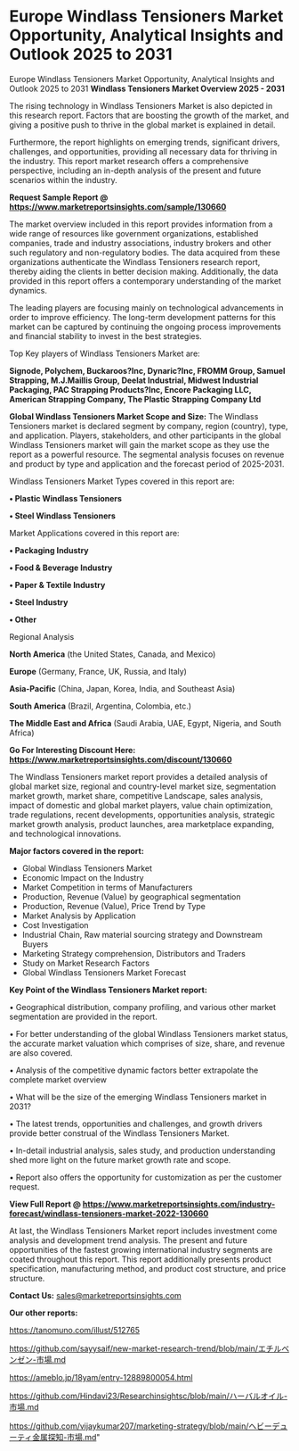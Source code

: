 # Europe Windlass Tensioners Market Opportunity, Analytical Insights and Outlook 2025 to 2031
 Europe Windlass Tensioners Market Opportunity, Analytical Insights and Outlook 2025 to 2031
<Strong> Windlass Tensioners Market Overview 2025 - 2031</strong>

The rising technology in Windlass Tensioners Market is also depicted in this research report. Factors that are boosting the growth of the market, and giving a positive push to thrive in the global market is explained in detail.

Furthermore, the report highlights on emerging trends, significant drivers, challenges, and opportunities, providing all necessary data for thriving in the industry. This report market research offers a comprehensive perspective, including an in-depth analysis of the present and future scenarios within the industry.

<strong>Request Sample Report @ <a href=https://www.marketreportsinsights.com/sample/130660>https://www.marketreportsinsights.com/sample/130660</a></strong>

The market overview included in this report provides information from a wide range of resources like government organizations, established companies, trade and industry associations, industry brokers and other such regulatory and non-regulatory bodies. The data acquired from these organizations authenticate the Windlass Tensioners research report, thereby aiding the clients in better decision making. Additionally, the data provided in this report offers a contemporary understanding of the market dynamics.

The leading players are focusing mainly on technological advancements in order to improve efficiency. The long-term development patterns for this market can be captured by continuing the ongoing process improvements and financial stability to invest in the best strategies.

Top Key players of Windlass Tensioners Market are:

<strong>Signode, Polychem, Buckaroos?Inc, Dynaric?Inc, FROMM Group, Samuel Strapping, M.J.Maillis Group, Deelat Industrial, Midwest Industrial Packaging, PAC Strapping Products?Inc, Encore Packaging LLC, American Strapping Company, The Plastic Strapping Company Ltd</strong>

<strong><b>Global Windlass Tensioners Market Scope and Size:</b></strong>
The Windlass Tensioners market is declared segment by company, region (country), type, and application. Players, stakeholders, and other participants in the global Windlass Tensioners market will gain the market scope as they use the report as a powerful resource. The segmental analysis focuses on revenue and product by type and application and the forecast period of 2025-2031.

Windlass Tensioners Market Types covered in this report are:

<strong>• Plastic Windlass Tensioners

• Steel Windlass Tensioners</strong>

Market Applications covered in this report are:

<strong>• Packaging Industry

• Food & Beverage Industry

• Paper & Textile Industry

• Steel Industry

• Other</strong> 

Regional Analysis

<strong>North America</strong> (the United States, Canada, and Mexico)

<strong>Europe</strong> (Germany, France, UK, Russia, and Italy)

<strong>Asia-Pacific</strong> (China, Japan, Korea, India, and Southeast Asia)

<strong>South America</strong> (Brazil, Argentina, Colombia, etc.)

<strong>The Middle East and Africa</strong> (Saudi Arabia, UAE, Egypt, Nigeria, and South Africa)

<strong>Go For Interesting Discount Here: <a href=https://www.marketreportsinsights.com/discount/130660>https://www.marketreportsinsights.com/discount/130660</a></strong>

The Windlass Tensioners market report provides a detailed analysis of global market size, regional and country-level market size, segmentation market growth, market share, competitive Landscape, sales analysis, impact of domestic and global market players, value chain optimization, trade regulations, recent developments, opportunities analysis, strategic market growth analysis, product launches, area marketplace expanding, and technological innovations.

<strong><b>Major factors covered in the report:</b></strong>
<ul>
  <li>Global Windlass Tensioners Market </li>
  <li>Economic Impact on the Industry</li>
  <li>Market Competition in terms of Manufacturers</li>
  <li>Production, Revenue (Value) by geographical segmentation</li>
  <li>Production, Revenue (Value), Price Trend by Type</li>
  <li>Market Analysis by Application</li>
  <li>Cost Investigation</li>
  <li>Industrial Chain, Raw material sourcing strategy and Downstream Buyers</li>
  <li>Marketing Strategy comprehension, Distributors and Traders</li>
  <li>Study on Market Research Factors</li>
  <li>Global Windlass Tensioners Market Forecast</li>
</ul>

<strong><b>Key Point of the Windlass Tensioners Market report:</b></strong>

• Geographical distribution, company profiling, and various other market segmentation are provided in the report.

• For better understanding of the global Windlass Tensioners market status, the accurate market valuation which comprises of size, share, and revenue are also covered.

• Analysis of the competitive dynamic factors better extrapolate the complete market overview

• What will be the size of the emerging Windlass Tensioners market in 2031?

• The latest trends, opportunities and challenges, and growth drivers provide better construal of the Windlass Tensioners Market.

• In-detail industrial analysis, sales study, and production understanding shed more light on the future market growth rate and scope.

• Report also offers the opportunity for customization as per the customer request.

<strong><b>View Full Report @ <a href=https://www.marketreportsinsights.com/industry-forecast/windlass-tensioners-market-2022-130660>https://www.marketreportsinsights.com/industry-forecast/windlass-tensioners-market-2022-130660</a></b></strong>


At last, the Windlass Tensioners Market report includes investment come analysis and development trend analysis. The present and future opportunities of the fastest growing international industry segments are coated throughout this report. This report additionally presents product specification, manufacturing method, and product cost structure, and price structure.

<strong>Contact Us:</strong>
sales@marketreportsinsights.com

<strong>Our other reports:</strong>

<a href=https://tanomuno.com/illust/512765>https://tanomuno.com/illust/512765</a>

<a href=https://github.com/sayysaif/new-market-research-trend/blob/main/エチルベンゼン-市場.md>https://github.com/sayysaif/new-market-research-trend/blob/main/エチルベンゼン-市場.md</a>

<a href=https://ameblo.jp/18yam/entry-12889800054.html>https://ameblo.jp/18yam/entry-12889800054.html</a>

<a href=https://github.com/Hindavi23/Researchinsightsc/blob/main/ハーバルオイル-市場.md>https://github.com/Hindavi23/Researchinsightsc/blob/main/ハーバルオイル-市場.md</a>

<a href=https://github.com/vijaykumar207/marketing-strategy/blob/main/ヘビーデューティ金属探知-市場.md>https://github.com/vijaykumar207/marketing-strategy/blob/main/ヘビーデューティ金属探知-市場.md</a>"
